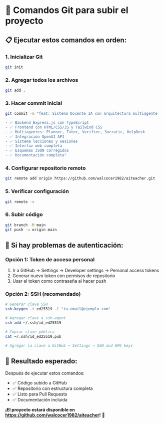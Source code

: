 # 🚀 Comandos Git para subir el proyecto

## 📋 **Ejecutar estos comandos en orden:**

### **1. Inicializar Git**
```bash
git init
```

### **2. Agregar todos los archivos**
```bash
git add .
```

### **3. Hacer commit inicial**
```bash
git commit -m "feat: Sistema Docente IA con arquitectura multiagente

- ✅ Backend Express.js con TypeScript
- ✅ Frontend con HTML/CSS/JS y Tailwind CSS  
- ✅ Multiagentes: Planner, Tutor, Verifier, Socratic, HelpDesk
- ✅ Integración OpenAI API
- ✅ Sistema lecciones y sesiones
- ✅ Interfaz web completa
- ✅ Esquemas JSON corregidos
- ✅ Documentación completa"
```

### **4. Configurar repositorio remoto**
```bash
git remote add origin https://github.com/walcocer1982/aiteacher.git
```

### **5. Verificar configuración**
```bash
git remote -v
```

### **6. Subir código**
```bash
git branch -M main
git push -u origin main
```

## 🔧 **Si hay problemas de autenticación:**

### **Opción 1: Token de acceso personal**
1. Ir a GitHub → Settings → Developer settings → Personal access tokens
2. Generar nuevo token con permisos de repositorio
3. Usar el token como contraseña al hacer push

### **Opción 2: SSH (recomendado)**
```bash
# Generar clave SSH
ssh-keygen -t ed25519 -C "tu-email@ejemplo.com"

# Agregar clave a ssh-agent
ssh-add ~/.ssh/id_ed25519

# Copiar clave pública
cat ~/.ssh/id_ed25519.pub

# Agregar la clave a GitHub → Settings → SSH and GPG keys
```

## 🎯 **Resultado esperado:**

Después de ejecutar estos comandos:
- ✅ Código subido a GitHub
- ✅ Repositorio con estructura completa
- ✅ Listo para Pull Requests
- ✅ Documentación incluida

**¡El proyecto estará disponible en https://github.com/walcocer1982/aiteacher!** 🚀
